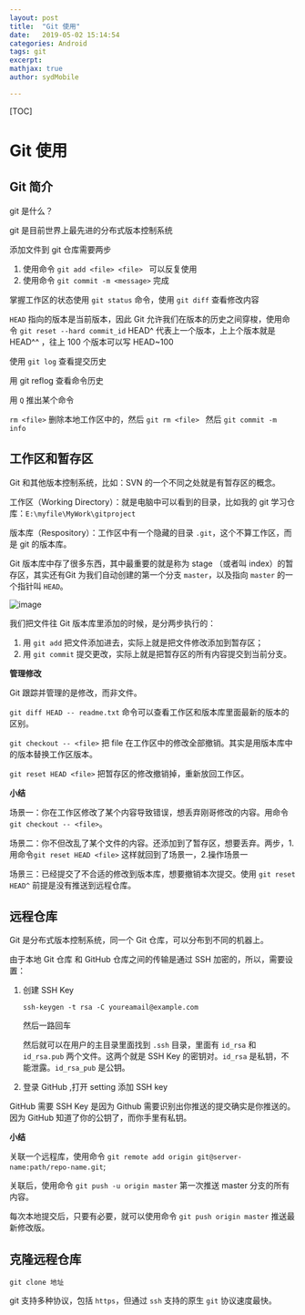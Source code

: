 ```yaml
---
layout: post
title:  "Git 使用"
date:   2019-05-02 15:14:54
categories: Android
tags: git
excerpt: 
mathjax: true
author: sydMobile

---
```


[TOC]









### 



# Git 使用

## Git 简介

git 是什么？

git 是目前世界上最先进的分布式版本控制系统

添加文件到 git 仓库需要两步

1. 使用命令 `git add <file> <file> ` 可以反复使用
2. 使用命令 `git commit -m <message>` 完成

掌握工作区的状态使用 `git status` 命令，使用 `git diff` 查看修改内容

`HEAD` 指向的版本是当前版本，因此 Git 允许我们在版本的历史之间穿梭，使用命令 `git reset --hard commit_id`  HEAD^ 代表上一个版本，上上个版本就是 HEAD^^ ，往上 100 个版本可以写 HEAD~100

使用 `git log` 查看提交历史

用 git reflog 查看命令历史

用 `Q` 推出某个命令

`rm <file>` 删除本地工作区中的，然后 `git rm <file> ` 然后  `git commit -m info`



## 工作区和暂存区

Git 和其他版本控制系统，比如：SVN 的一个不同之处就是有暂存区的概念。

工作区（Working Directory）：就是电脑中可以看到的目录，比如我的 git 学习仓库：`E:\myfile\MyWork\gitproject`

版本库（Respository）：工作区中有一个隐藏的目录 `.git`，这个不算工作区，而是 git 的版本库。

Git 版本库中存了很多东西，其中最重要的就是称为 stage （或者叫 index）的暂存区，其实还有Git 为我们自动创建的第一个分支 `master`，以及指向 `master` 的一个指针叫 `HEAD`。

![image](http://upload-images.jianshu.io/upload_images/6737388-d4797a445dc142a4?imageMogr2/auto-orient/strip%7CimageView2/2/w/1240)

我们把文件往 Git 版本库里添加的时候，是分两步执行的：

1. 用 `git add` 把文件添加进去，实际上就是把文件修改添加到暂存区；
2. 用 `git commit` 提交更改，实际上就是把暂存区的所有内容提交到当前分支。



**管理修改**

Git 跟踪并管理的是修改，而非文件。

`git diff HEAD -- readme.txt` 命令可以查看工作区和版本库里面最新的版本的区别。

`git checkout -- <file>` 把 file 在工作区中的修改全部撤销。其实是用版本库中的版本替换工作区版本。

`git reset HEAD <file>` 把暂存区的修改撤销掉，重新放回工作区。

**小结**

场景一：你在工作区修改了某个内容导致错误，想丢弃刚哥修改的内容。用命令 `git checkout -- <file>`。

场景二：你不但改乱了某个文件的内容。还添加到了暂存区，想要丢弃。两步，1.用命令`git reset HEAD <file>` 这样就回到了场景一，2.操作场景一

场景三：已经提交了不合适的修改到版本库，想要撤销本次提交。使用 `git reset HEAD^`  前提是没有推送到远程仓库。



## 远程仓库

Git 是分布式版本控制系统，同一个 Git 仓库，可以分布到不同的机器上。

由于本地 Git 仓库 和 GitHub 仓库之间的传输是通过 SSH 加密的，所以，需要设置：

1. 创建 SSH Key

   `ssh-keygen -t rsa -C youreamail@example.com`  

   然后一路回车

   然后就可以在用户的主目录里面找到 `.ssh` 目录，里面有 `id_rsa` 和 `id_rsa.pub` 两个文件。这两个就是 SSH Key 的密钥对。`id_rsa` 是私钥，不能泄露。`id_rsa_pub` 是公钥。

2. 登录 GitHub ,打开 setting 添加 SSH key

GitHub 需要 SSH Key 是因为 Github 需要识别出你推送的提交确实是你推送的。因为 GitHub 知道了你的公钥了，而你手里有私钥。

**小结**

关联一个远程库，使用命令 `git remote add origin git@server-name:path/repo-name.git`;

关联后，使用命令 `git push -u origin master` 第一次推送 master 分支的所有内容。

每次本地提交后，只要有必要，就可以使用命令 `git push origin master` 推送最新修改版。

## 克隆远程仓库

`git clone 地址`

git 支持多种协议，包括 `https`，但通过 `ssh` 支持的原生 `git` 协议速度最快。

